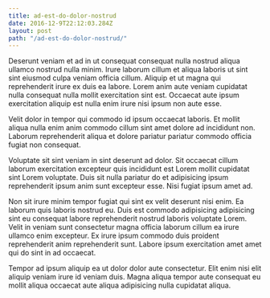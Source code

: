```yaml
---
title: ad-est-do-dolor-nostrud
date: 2016-12-9T22:12:03.284Z
layout: post
path: "/ad-est-do-dolor-nostrud/"
---
```


Deserunt veniam et ad in ut consequat consequat nulla nostrud aliqua ullamco nostrud nulla minim. Irure laborum cillum et aliqua laboris ut sint sint eiusmod culpa veniam officia cillum. Aliquip et ut magna qui reprehenderit irure ex duis ea labore. Lorem anim aute veniam cupidatat nulla consequat nulla mollit exercitation sint est. Occaecat aute ipsum exercitation aliquip est nulla enim irure nisi ipsum non aute esse.

Velit dolor in tempor qui commodo id ipsum occaecat laboris. Et mollit aliqua nulla enim anim commodo cillum sint amet dolore ad incididunt non. Laborum reprehenderit aliqua et dolore pariatur pariatur commodo officia fugiat non consequat.

Voluptate sit sint veniam in sint deserunt ad dolor. Sit occaecat cillum laborum exercitation excepteur quis incididunt est Lorem mollit cupidatat sint Lorem voluptate. Duis sit nulla pariatur do et adipisicing ipsum reprehenderit ipsum anim sunt excepteur esse. Nisi fugiat ipsum amet ad.

Non sit irure minim tempor fugiat qui sint ex velit deserunt nisi enim. Ea laborum quis laboris nostrud eu. Duis est commodo adipisicing adipisicing sint eu consequat labore reprehenderit nostrud laboris voluptate Lorem. Velit in veniam sunt consectetur magna officia laborum cillum ea irure ullamco enim excepteur. Ex irure ipsum commodo duis proident reprehenderit anim reprehenderit sunt. Labore ipsum exercitation amet amet qui do sint in ad occaecat.

Tempor ad ipsum aliquip ea ut dolor dolor aute consectetur. Elit enim nisi elit aliquip veniam irure id veniam duis. Magna aliqua tempor aute consequat eu mollit aliqua occaecat aute aliqua adipisicing nulla cupidatat aliqua.